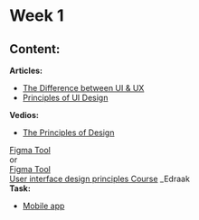 # Week 1 

## Content:

 **Articles:**
- [The Difference between UI & UX](https://www.interaction-design.org/literature/article/ux-vs-ui-what-s-the-difference)
- [Principles of UI Design](https://uxplanet.org/7-key-principles-of-ui-design-fbf05f5805f)

 **Vedios:**
- [The Principles of Design](https://www.youtube.com/watch?v=9EPTM91TBDU)


[Figma Tool](https://learnux.io/course/figma)<br>
or <br>
[Figma Tool](https://www.youtube.com/watch?v=kbZejnPXyLM)<br>
[User interface design principles Course](https://www.edraak.org/en/programs/course/uidesign-v1/) _Edraak <br>
 **Task:**
 - [Mobile app](https://dribbble.com/shots/19021013-Mobile-App-iOS-Android-UI)


    


